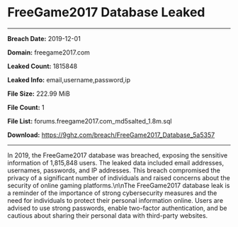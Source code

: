 # FreeGame2017 Database Leaked

------------
**Breach Date:** 2019-12-01

**Domain:** freegame2017.com

**Leaked Count:** 1815848

**Leaked Info:** email,username,password,ip

**File Size:** 222.99 MiB

**File Count:** 1

**File List:** forums.freegame2017.com_md5salted_1.8m.sql

**Download:** https://9ghz.com/breach/FreeGame2017_Database_5a5357

------------
In 2019, the FreeGame2017 database was breached, exposing the sensitive information of 1,815,848 users. The leaked data included email addresses, usernames, passwords, and IP addresses. This breach compromised the privacy of a significant number of individuals and raised concerns about the security of online gaming platforms.\n\nThe FreeGame2017 database leak is a reminder of the importance of strong cybersecurity measures and the need for individuals to protect their personal information online. Users are advised to use strong passwords, enable two-factor authentication, and be cautious about sharing their personal data with third-party websites.

